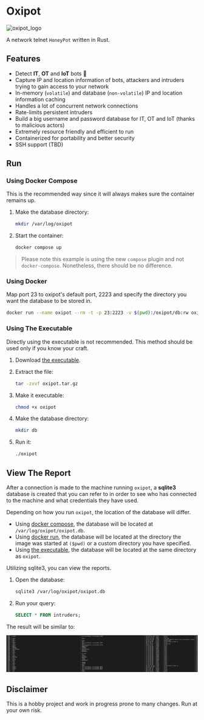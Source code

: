 # Oxipot

![oxipot_logo](artwork/oxipot_logo_final.png)

A network telnet `HoneyPot` written in Rust.

## Features

- Detect **IT**, **OT** and **IoT** bots 🤖
- Capture IP and location information of bots, attackers and intruders trying to gain access to your network
- In-memory (`volatile`) and database (`non-volatile`) IP and location information caching
- Handles a lot of concurrent network connections
- Rate-limits persistent intruders
- Build a big username and password database for IT, OT and IoT (thanks to malicious actors)
- Extremely resource friendly and efficient to run
- Containerized for portability and better security
- SSH support (TBD)

## Run

### Using Docker Compose

This is the recommended way since it will always makes sure the container remains up.

1. Make the database directory:

   ```bash
   mkdir /var/log/oxipot
   ```

2. Start the container:

   ```bash
   docker compose up
   ```

> Please note this example is using the new `compose` plugin and not `docker-compose`. Nonetheless, there should be no difference.

### Using Docker

Map port 23 to oxipot's default port, 2223 and specify the directory you want the database to be stored in.

```bash
docker run --name oxipot --rm -t -p 23:2223 -v $(pwd):/oxipot/db:rw oxipot:latest
```

### Using The Executable

Directly using the executable is not recommended. This method should be used only if you know your craft.

1. Download [the executable](https://github.com/pouriyajamshidi/oxipot/releases/latest/download/oxipot.tar.gz).

2. Extract the file:

   ```bash
   tar -zxvf oxipot.tar.gz
   ```

3. Make it executable:

   ```bash
   chmod +x oxipot
   ```

4. Make the database directory:

   ```bash
   mkdir db
   ```

5. Run it:

   ```bash
   ./oxipot
   ```

## View The Report

After a connection is made to the machine running `oxipot`, a **sqlite3** database is created that you can refer to in order to see who has connected to the machine and what credentials they have used.

Depending on how you run `oxipot`, the location of the database will differ.

- Using [docker compose](#using-docker-compose), the database will be located at `/var/log/oxipot/oxipot.db`.
- Using [docker run](#using-docker), the database will be located at the directory the image was started at `($pwd)` or a custom directory you have specified.
- Using [the executable](#using-the-executable), the database will be located at the same directory as `oxipot`.

Utilizing sqlite3, you can view the reports.

1. Open the database:

   ```bash
   sqlite3 /var/log/oxipot/oxipot.db
   ```

2. Run your query:

   ```sql
   SELECT * FROM intruders;
   ```

The result will be similar to:

![oxipot_report](artwork/oxipot_example_report.png)

## Disclaimer

This is a hobby project and work in progress prone to many changes. Run at your own risk.
